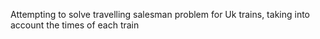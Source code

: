 Attempting to solve travelling salesman problem for Uk trains, taking into account the times of each train

